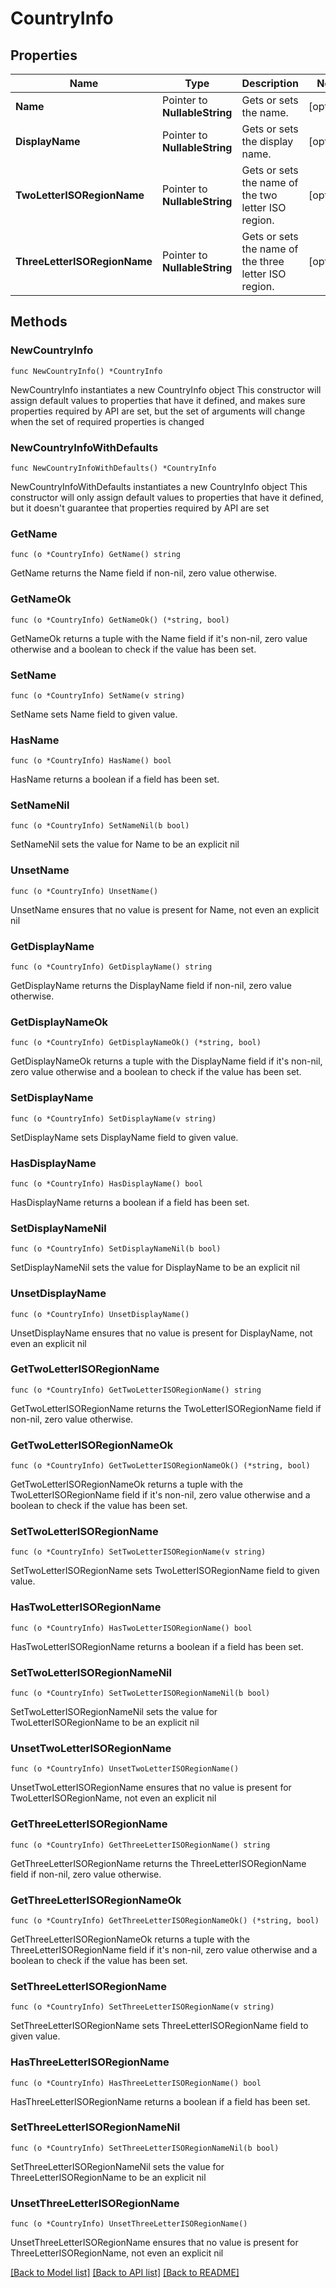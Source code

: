 # CountryInfo

## Properties

Name | Type | Description | Notes
------------ | ------------- | ------------- | -------------
**Name** | Pointer to **NullableString** | Gets or sets the name. | [optional] 
**DisplayName** | Pointer to **NullableString** | Gets or sets the display name. | [optional] 
**TwoLetterISORegionName** | Pointer to **NullableString** | Gets or sets the name of the two letter ISO region. | [optional] 
**ThreeLetterISORegionName** | Pointer to **NullableString** | Gets or sets the name of the three letter ISO region. | [optional] 

## Methods

### NewCountryInfo

`func NewCountryInfo() *CountryInfo`

NewCountryInfo instantiates a new CountryInfo object
This constructor will assign default values to properties that have it defined,
and makes sure properties required by API are set, but the set of arguments
will change when the set of required properties is changed

### NewCountryInfoWithDefaults

`func NewCountryInfoWithDefaults() *CountryInfo`

NewCountryInfoWithDefaults instantiates a new CountryInfo object
This constructor will only assign default values to properties that have it defined,
but it doesn't guarantee that properties required by API are set

### GetName

`func (o *CountryInfo) GetName() string`

GetName returns the Name field if non-nil, zero value otherwise.

### GetNameOk

`func (o *CountryInfo) GetNameOk() (*string, bool)`

GetNameOk returns a tuple with the Name field if it's non-nil, zero value otherwise
and a boolean to check if the value has been set.

### SetName

`func (o *CountryInfo) SetName(v string)`

SetName sets Name field to given value.

### HasName

`func (o *CountryInfo) HasName() bool`

HasName returns a boolean if a field has been set.

### SetNameNil

`func (o *CountryInfo) SetNameNil(b bool)`

 SetNameNil sets the value for Name to be an explicit nil

### UnsetName
`func (o *CountryInfo) UnsetName()`

UnsetName ensures that no value is present for Name, not even an explicit nil
### GetDisplayName

`func (o *CountryInfo) GetDisplayName() string`

GetDisplayName returns the DisplayName field if non-nil, zero value otherwise.

### GetDisplayNameOk

`func (o *CountryInfo) GetDisplayNameOk() (*string, bool)`

GetDisplayNameOk returns a tuple with the DisplayName field if it's non-nil, zero value otherwise
and a boolean to check if the value has been set.

### SetDisplayName

`func (o *CountryInfo) SetDisplayName(v string)`

SetDisplayName sets DisplayName field to given value.

### HasDisplayName

`func (o *CountryInfo) HasDisplayName() bool`

HasDisplayName returns a boolean if a field has been set.

### SetDisplayNameNil

`func (o *CountryInfo) SetDisplayNameNil(b bool)`

 SetDisplayNameNil sets the value for DisplayName to be an explicit nil

### UnsetDisplayName
`func (o *CountryInfo) UnsetDisplayName()`

UnsetDisplayName ensures that no value is present for DisplayName, not even an explicit nil
### GetTwoLetterISORegionName

`func (o *CountryInfo) GetTwoLetterISORegionName() string`

GetTwoLetterISORegionName returns the TwoLetterISORegionName field if non-nil, zero value otherwise.

### GetTwoLetterISORegionNameOk

`func (o *CountryInfo) GetTwoLetterISORegionNameOk() (*string, bool)`

GetTwoLetterISORegionNameOk returns a tuple with the TwoLetterISORegionName field if it's non-nil, zero value otherwise
and a boolean to check if the value has been set.

### SetTwoLetterISORegionName

`func (o *CountryInfo) SetTwoLetterISORegionName(v string)`

SetTwoLetterISORegionName sets TwoLetterISORegionName field to given value.

### HasTwoLetterISORegionName

`func (o *CountryInfo) HasTwoLetterISORegionName() bool`

HasTwoLetterISORegionName returns a boolean if a field has been set.

### SetTwoLetterISORegionNameNil

`func (o *CountryInfo) SetTwoLetterISORegionNameNil(b bool)`

 SetTwoLetterISORegionNameNil sets the value for TwoLetterISORegionName to be an explicit nil

### UnsetTwoLetterISORegionName
`func (o *CountryInfo) UnsetTwoLetterISORegionName()`

UnsetTwoLetterISORegionName ensures that no value is present for TwoLetterISORegionName, not even an explicit nil
### GetThreeLetterISORegionName

`func (o *CountryInfo) GetThreeLetterISORegionName() string`

GetThreeLetterISORegionName returns the ThreeLetterISORegionName field if non-nil, zero value otherwise.

### GetThreeLetterISORegionNameOk

`func (o *CountryInfo) GetThreeLetterISORegionNameOk() (*string, bool)`

GetThreeLetterISORegionNameOk returns a tuple with the ThreeLetterISORegionName field if it's non-nil, zero value otherwise
and a boolean to check if the value has been set.

### SetThreeLetterISORegionName

`func (o *CountryInfo) SetThreeLetterISORegionName(v string)`

SetThreeLetterISORegionName sets ThreeLetterISORegionName field to given value.

### HasThreeLetterISORegionName

`func (o *CountryInfo) HasThreeLetterISORegionName() bool`

HasThreeLetterISORegionName returns a boolean if a field has been set.

### SetThreeLetterISORegionNameNil

`func (o *CountryInfo) SetThreeLetterISORegionNameNil(b bool)`

 SetThreeLetterISORegionNameNil sets the value for ThreeLetterISORegionName to be an explicit nil

### UnsetThreeLetterISORegionName
`func (o *CountryInfo) UnsetThreeLetterISORegionName()`

UnsetThreeLetterISORegionName ensures that no value is present for ThreeLetterISORegionName, not even an explicit nil

[[Back to Model list]](../README.md#documentation-for-models) [[Back to API list]](../README.md#documentation-for-api-endpoints) [[Back to README]](../README.md)


